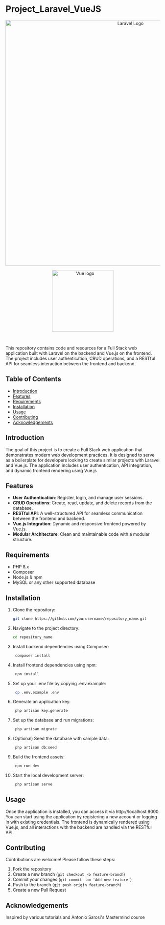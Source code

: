 # Project_Laravel_VueJS
<p align="center"><a href="https://laravel.com" target="_blank"><img src="https://raw.githubusercontent.com/laravel/art/master/logo-lockup/5%20SVG/2%20CMYK/1%20Full%20Color/laravel-logolockup-cmyk-red.svg" width="800" alt="Laravel Logo"></a></p>
<p align="center"><a href="https://vuejs.org" target="_blank" rel="noopener noreferrer"><img width="200" src="https://vuejs.org/images/logo.png" alt="Vue logo"></a></p><br>

This repository contains code and resources for a Full Stack web application built with Laravel on the backend and Vue.js on the frontend. The project includes user authentication, CRUD operations, and a RESTful API for seamless interaction between the frontend and backend.

## Table of Contents

- [Introduction](#introduction)
- [Features](#features)
- [Requirements](#requirements)
- [Installation](#installation)
- [Usage](#usage)
- [Contributing](#contributing)
- [Acknowledgements](#acknowledgements)

## Introduction
The goal of this project is to create a Full Stack web application that demonstrates modern web development practices. It is designed to serve as a boilerplate for developers looking to create similar projects with Laravel and Vue.js. The application includes user authentication, API integration, and dynamic frontend rendering using Vue.js

## Features

- **User Authentication**: Register, login, and manage user sessions.
- **CRUD Operations**: Create, read, update, and delete records from the database.
- **RESTful API**: A well-structured API for seamless communication between the frontend and backend.
- **Vue.js Integration**: Dynamic and responsive frontend powered by Vue.js.
- **Modular Architecture**: Clean and maintainable code with a modular structure.

## Requirements
- PHP 8.x
- Composer
- Node.js & npm
- MySQL or any other supported database

## Installation

1. Clone the repository:
   
    ```sh
    git clone https://github.com/yourusername/repository_name.git
    ```
3. Navigate to the project directory:
   
    ```sh
    cd repository_name
    ```
6. Install backend dependencies using Composer:

   ```sh
    composer install
    ```
   
6. Install frontend dependencies using npm:

   ```sh
    npm install
    ```

6. Set up your .env file by copying .env.example:

   ```sh
    cp .env.example .env
    ```

6. Generate an application key:

   ```sh
    php artisan key:generate
    ```
6. Set up the database and run migrations:

   ```sh
    php artisan migrate
    ```
6. (Optional) Seed the database with sample data:

   ```sh
    php artisan db:seed
    ```
6. Build the frontend assets:

   ```sh
    npm run dev
    ```
6. Start the local development server:

   ```sh
    php artisan serve
    ```

## Usage
Once the application is installed, you can access it via http://localhost:8000. You can start using the application by registering a new account or logging in with existing credentials. The frontend is dynamically rendered using Vue.js, and all interactions with the backend are handled via the RESTful API.

## Contributing

Contributions are welcome! Please follow these steps:

1. Fork the repository
2. Create a new branch (`git checkout -b feature-branch`)
3. Commit your changes (`git commit -am 'Add new feature'`)
4. Push to the branch (`git push origin feature-branch`)
5. Create a new Pull Request

## Acknowledgements
Inspired by various tutorials and Antonio Sarosi's Mastermind course



















